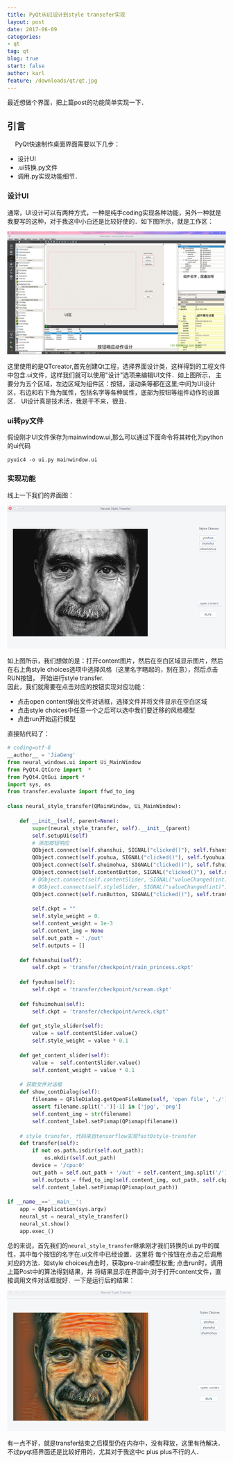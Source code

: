 ```yaml
---
title: PyQt从UI设计到style transefer实现
layout: post
date: 2017-06-09
categories: 
- qt
tag: qt
blog: true
start: false
author: karl
feature: /downloads/qt/qt.jpg
---
```


最近想做个界面，把上篇post的功能简单实现一下．　　

## 引言　　
　
PyQt快速制作桌面界面需要以下几步：　　

* 设计UI  
* .ui转换.py文件　　
* 调用.py实现功能细节．　　

### 设计UI  
通常，UI设计可以有两种方式，一种是纯手coding实现各种功能，另外一种就是我要写的这种，对于我这中小白还是比较好使的．如下图所示，就是工作区：　　

![ui](/downloads/qt/1.png)  

这里使用的是QTcreator,首先创建Qt工程，选择界面设计类，这样得到的工程文件中包含.ui文件，这样我们就可以使用"设计"选项来编辑UI文件．如上图所示，
主要分为五个区域，左边区域为组件区：按钮，滚动条等都在这里;中间为UI设计区，右边和右下角为属性，包括名字等各种属性，底部为按钮等组件动作的设置区．
UI设计真是技术活，我是干不来，很丑．　　

### ui转py文件　　

假设刚才UI文件保存为mainwindow.ui,那么可以通过下面命令将其转化为python的ui代码
```
pyuic4 -o ui.py mainwindow.ui
```

### 实现功能　　

线上一下我们的界面图：　　

![3](/downloads/qt/3.jpg)  

如上图所示，我们想做的是：打开content图片，然后在空白区域显示图片，然后在右上角style choices选项中选择风格（这里名字瞎起的，别在意），然后点击RUN按钮，
开始进行style transfer.  
因此，我们就需要在点击对应的按钮实现对应功能：　　

* 点击open content弹出文件对话框，选择文件并将文件显示在空白区域　　
* 点击style choices中任意一个之后可以选中我们要迁移的风格模型　　
* 点击run开始运行模型　　　　

直接贴代码了：　　
```python
# coding=utf-8
__author__ = 'JiaGeng'
from neural_windows.ui import Ui_MainWindow
from PyQt4.QtCore import  *
from PyQt4.QtGui import *
import sys, os
from transfer.evaluate import ffwd_to_img

class neural_style_transfer(QMainWindow, Ui_MainWindow):

    def __init__(self, parent=None):
        super(neural_style_transfer, self).__init__(parent)
        self.setupUi(self)
        # 添加按钮响应
        QObject.connect(self.shanshui, SIGNAL("clicked()"), self.fshanshui)
        QObject.connect(self.youhua, SIGNAL("clicked()"), self.fyouhua)
        QObject.connect(self.shuimohua, SIGNAL("clicked()"), self.fshuimohua)
        QObject.connect(self.contentButton, SIGNAL("clicked()"), self.show_contDialog)
        # QObject.connect(self.contentSlider, SIGNAL("valueChanged(int)"), self.get_content_slider)
        # QObject.connect(self.styleSlider, SIGNAL("valueChanged(int)"), self.get_style_slider)
        QObject.connect(self.runButton, SIGNAL("clicked()"), self.transfer)

        self.ckpt = ""
        self.style_weight = 0.
        self.content_weight = 1e-3
        self.content_img = None
        self.out_path = './out'
        self.outputs = []

    def fshanshui(self):
        self.ckpt = 'transfer/checkpoint/rain_princess.ckpt'

    def fyouhua(self):
        self.ckpt = 'transfer/checkpoint/scream.ckpt'

    def fshuimohua(self):
        self.ckpt = 'transfer/checkpoint/wreck.ckpt'

    def get_style_slider(self):
        value = self.contentSlider.value()
        self.style_weight = value * 0.1

    def get_content_slider(self):
        value =  self.contentSlider.value()
        self.content_weight = value * 0.1
    
    # 获取文件对话框
    def show_contDialog(self):
        filename = QFileDialog.getOpenFileName(self, 'open file', './')
        assert filename.split('.')[-1] in ['jpg', 'png']
        self.content_img = str(filename)
        self.content_label.setPixmap(QPixmap(filename))
    
    # style transfer, 代码来自tensorflow实现fast0style-transfer
    def transfer(self):
        if not os.path.isdir(self.out_path):
            os.mkdir(self.out_path)
        device = '/cpu:0'
        out_path = self.out_path + '/out' + self.content_img.split('/')[-1]
        self.outputs = ffwd_to_img(self.content_img, out_path, self.ckpt, device=device)
        self.content_label.setPixmap(QPixmap(out_path))

if __name__=='__main__':
    app = QApplication(sys.argv)
    neural_st = neural_style_transfer()
    neural_st.show()
    app.exec_()
```

总的来说，首先我们的`neural_style_transfer`继承刚才我们转换的ui.py中的属性，其中每个按钮的名字在.ui文件中已经设置．这里将
每个按钮在点击之后调用对应的方法．如style choices点击时，获取pre-train模型权重; 点击run时，调用上篇Post中的算法得到结果，并
将结果显示在界面中;对于打开content文件，直接调用文件对话框就好．一下是运行后的结果：　　

![4](/downloads/qt/4.jpg)  

有一点不好，就是transfer结束之后模型仍在内存中，没有释放，这里有待解决．不过pyqt搭界面还是比较好用的，尤其对于我这中c plus plus不行的人．





